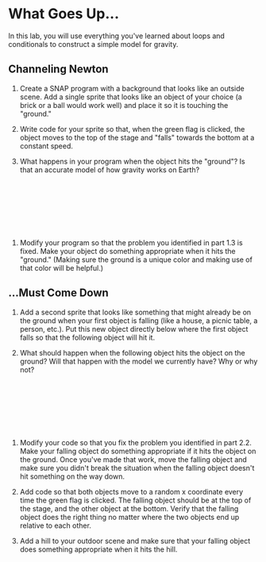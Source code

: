 # What Goes Up...

In this lab, you will use everything you've learned about loops and conditionals to construct a simple model for gravity.

## Channeling Newton

1. Create a SNAP program with a background that looks like an outside scene.  Add a single sprite that looks like an object of your choice (a brick or a ball would work well) and place it so it is touching the "ground."

1. Write code for your sprite so that, when the green flag is clicked, the object moves to the top of the stage and "falls" towards the bottom at a constant speed.

1. What happens in your program when the object hits the "ground"?  Is that an accurate model of how gravity works on Earth?
<br/>
<br/>
<br/>
<br/>
<br/>
<br/>

1. Modify your program so that the problem you identified in part 1.3 is fixed.  Make your object do something appropriate when it hits the "ground."  (Making sure the ground is a unique color and making use of that color will be helpful.)


## ...Must Come Down

1. Add a second sprite that looks like something that might already be on the ground when your first object is falling (like a house, a picnic table, a person, etc.).  Put this new object directly below where the first object falls so that the following object will hit it.

1. What should happen when the following object hits the object on the ground?  Will that happen with the model we currently have?  Why or why not?
<br/>
<br/>
<br/>
<br/>
<br/>
<br/>

1. Modify your code so that you fix the problem you identified in part 2.2.  Make your falling object do something appropriate if it hits the object on the ground.  Once you've made that work, move the falling object and make sure you didn't break the situation when the falling object doesn't hit something on the way down.

1. Add code so that both objects move to a random x coordinate every time the green flag is clicked.  The falling object should be at the top of the stage, and the other object at the bottom.  Verify that the falling object does the right thing no matter where the two objects end up relative to each other.

1. Add a hill to your outdoor scene and make sure that your falling object does something appropriate when it hits the hill.

